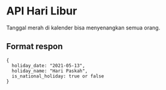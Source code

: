 # API Hari Libur

Tanggal merah di kalender bisa menyenangkan semua orang.

## Format respon

```
{
  holiday_date: "2021-05-13",
  holiday_name: "Hari Paskah",
  is_national_holiday: true or false
}
```